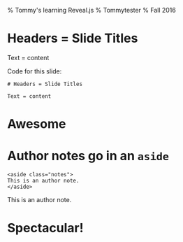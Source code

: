 % Tommy's learning Reveal.js
% Tommytester
% Fall 2016

# Headers = Slide Titles

Text = content

Code for this slide:

```
# Headers = Slide Titles

Text = content
```


# Awesome

# Author notes go in an `aside`

```
<aside class="notes">
This is an author note.
</aside>
```

<aside class="notes">
This is an author note.
</aside>

# Spectacular!